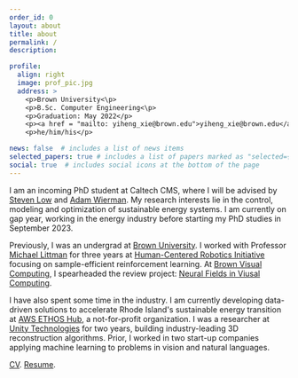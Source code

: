 ```yaml
---
order_id: 0
layout: about
title: about
permalink: /
description:

profile:
  align: right
  image: prof_pic.jpg
  address: >
    <p>Brown University<\p>
    <p>B.Sc. Computer Engineering<\p>
    <p>Graduation: May 2022</p>
    <p><a href = "mailto: yiheng_xie@brown.edu">yiheng_xie@brown.edu</a></p>
    <p>he/him/his</p>

news: false  # includes a list of news items
selected_papers: true # includes a list of papers marked as "selected={true}"
social: true  # includes social icons at the bottom of the page
---
```

I am an incoming PhD student at Caltech CMS, where I will be advised by [Steven Low](https://ee.caltech.edu/people/slow) and [Adam Wierman](https://adamwierman.com/). My research interests lie in the control, modeling and optimization of sustainable energy systems. I am currently on gap year, working in the energy industry before starting my PhD studies in September 2023.

Previously, I was an undergrad at [Brown University](https://www.brown.edu/). I worked with Professor [Michael Littman](https://www.littmania.com/) for three years at [Human-Centered Robotics Initiative](https://hcri.brown.edu/) focusing on sample-efficient reinforcement learning. At [Brown Visual Computing](https://visual.cs.brown.edu/), I spearheaded the review project: [Neural Fields in Viusal Computing](https://neuralfields.cs.brown.edu/).
<!--- You can find our 90-minute presentation at  Eurographics here, and our CVPR 2022 tutorial here. -->

I have also spent some time in the industry. I am currently developing data-driven solutions to accelerate Rhode Island's sustainable energy transition at [AWS ETHOS Hub](https://www.ethoshub.org/), a not-for-profit organization. I was a researcher at [Unity Technologies](https://unity.com/solutions/digital-twin) for two years, building industry-leading 3D reconstruction algorithms. Prior, I worked in two start-up companies applying machine learning to problems in vision and natural languages.

[CV](https://yxie20.github.io/assets/pdf/cv_yiheng_xie.pdf).
[Resume](https://yxie20.github.io/assets/pdf/resume_yiheng_xie.pdf).
